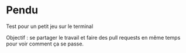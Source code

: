 # Pendu
Test pour un petit jeu sur le terminal

Objectif : se partager le travail et faire des pull requests en même temps pour voir comment ça se passe.
